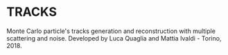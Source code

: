 # TRACKS

Monte Carlo particle's tracks generation and reconstruction with multiple scattering and noise.
Developed by Luca Quaglia and Mattia Ivaldi - Torino, 2018.
